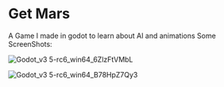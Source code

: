 # Get Mars
A Game I made in godot to learn about AI and animations 
Some ScreenShots:


![Godot_v3 5-rc6_win64_6ZlzFtVMbL](https://user-images.githubusercontent.com/58748332/182937040-a094e266-0766-43d4-9f87-791942db4776.png)




![Godot_v3 5-rc6_win64_B78HpZ7Qy3](https://user-images.githubusercontent.com/58748332/182937045-59959614-4a00-44f7-963d-003bf629515b.png)
